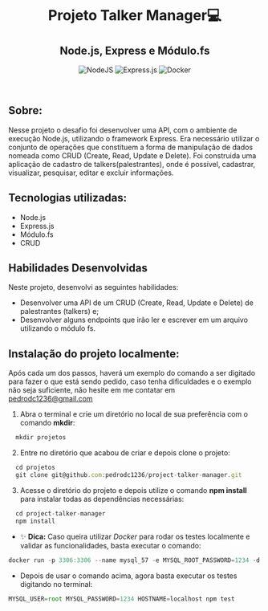 <h1 align="center"> Projeto Talker Manager💻 </h1>
<h2 align="center"> Node.js, Express e Módulo.fs </h2>

 <div align="center">
 
 ![NodeJS](https://img.shields.io/badge/node.js-6DA55F?style=for-the-badge&logo=node.js&logoColor=white)
 ![Express.js](https://img.shields.io/badge/express.js-%23404d59.svg?style=for-the-badge&logo=express&logoColor=%2361DAFB)
 ![Docker](https://img.shields.io/badge/docker-%230db7ed.svg?style=for-the-badge&logo=docker&logoColor=white)
 
</div>
<br/>

<h2 align="left"> Sobre: </h2>

Nesse projeto o desafio foi desenvolver uma API, com o ambiente de execução Node.js, utilizando o framework Express.
Era necessário utilizar o conjunto de operações que constituem a forma de manipulação de dados nomeada como CRUD (Create, Read, Update e Delete).
Foi construida uma aplicação de cadastro de talkers(palestrantes), onde é possível, cadastrar, visualizar, pesquisar, editar e excluir informações.

## Tecnologias utilizadas:
- Node.js
- Express.js
- Módulo.fs
- CRUD

## Habilidades Desenvolvidas

Neste projeto, desenvolvi as seguintes habilidades:

 - Desenvolver uma API de um CRUD (Create, Read, Update e Delete) de palestrantes (talkers) e;
 - Desenvolver alguns endpoints que irão ler e escrever em um arquivo utilizando o módulo fs.
 
 ## Instalação do projeto localmente:
 
Após cada um dos passos, haverá um exemplo do comando a ser digitado para fazer o que está sendo pedido, caso tenha dificuldades e o exemplo não seja suficiente, não hesite em me contatar em pedrodc1236@gmail.com

1. Abra o terminal e crie um diretório no local de sua preferência com o comando **mkdir**:
```javascript
  mkdir projetos
```

2. Entre no diretório que acabou de criar e depois clone o projeto:
```javascript
  cd projetos
  git clone git@github.com:pedrodc1236/project-talker-manager.git
```

3. Acesse o diretório do projeto e depois utilize o comando **npm install** para instalar todas as dependências necessárias:
```javascript
  cd project-talker-manager
  npm install
```

- ✨ **Dica:** Caso queira utilizar _Docker_ para rodar os testes localmente e validar as funcionalidades, basta executar o comando:
```javascript
docker run -p 3306:3306 --name mysql_57 -e MYSQL_ROOT_PASSWORD=1234 -d mysql:5.7 mysqld --default-authentication-plugin=mysql_native_password
```
- Depois de usar o comando acima, agora basta executar os testes digitando no terminal:
```javascript
MYSQL_USER=root MYSQL_PASSWORD=1234 HOSTNAME=localhost npm test
```

 
